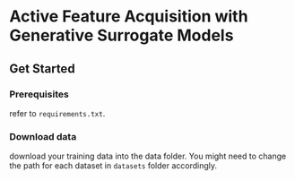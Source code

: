 # Active Feature Acquisition with Generative Surrogate Models
## Get Started

### Prerequisites

refer to `requirements.txt`.

### Download data

download your training data into the data folder. You might need to change the path for each dataset in `datasets` folder accordingly.
